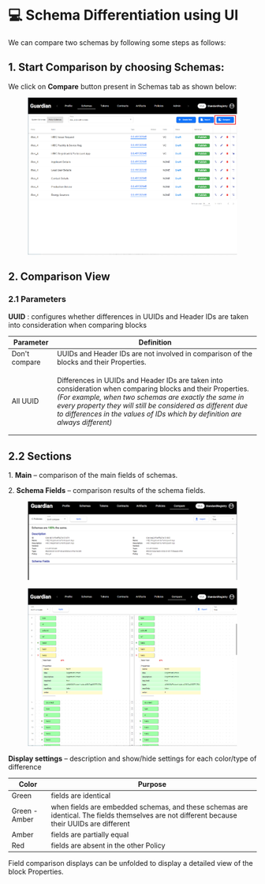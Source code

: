 # 💻 Schema Differentiation using UI

We can compare two schemas by following some steps as follows:

## 1. Start Comparison by choosing Schemas:

We click on **Compare** button present in Schemas tab as shown below:

<figure><img src="../../../.gitbook/assets/image (10) (1) (3).png" alt=""><figcaption></figcaption></figure>

## 2. Comparison View

### 2.1 Parameters

**UUID** : configures whether differences in UUIDs and Header IDs are taken into consideration when comparing blocks

| Parameter     | Definition                                                                                                                                                                                                                                                                                                                         |
| ------------- | ---------------------------------------------------------------------------------------------------------------------------------------------------------------------------------------------------------------------------------------------------------------------------------------------------------------------------------- |
| Don't compare | UUIDs and Header IDs are not involved in comparison of the blocks and their Properties.                                                                                                                                                                                                                                            |
| All UUID      | <p>Differences in UUIDs and Header IDs are taken into consideration when comparing blocks and their Properties.<br><em>(For example, when two schemas are exactly the same in every property they will still be considered as different due to differences in the values of IDs which by definition are always different)</em></p> |

## 2.2 Sections

1\. **Main** – comparison of the main fields of schemas.

2\. **Schema Fields** – comparison results of the schema fields.

<figure><img src="../../../.gitbook/assets/image (1) (1) (3).png" alt=""><figcaption></figcaption></figure>

<figure><img src="../../../.gitbook/assets/image (24) (2).png" alt=""><figcaption></figcaption></figure>

**Display settings** _–_ description and show/hide settings for each color/type of difference

| Color          | Purpose                                                                                                                                      |
| -------------- | -------------------------------------------------------------------------------------------------------------------------------------------- |
| Green          | fields are identical                                                                                                                         |
| Green -  Amber | when fields are embedded schemas, and these schemas are identical. The fields themselves are not different because their UUIDs are different |
| Amber          | fields are partially equal                                                                                                                   |
| Red            | fields are absent in the other Policy                                                                                                        |

Field comparison displays can be unfolded to display a detailed view of the block Properties.
